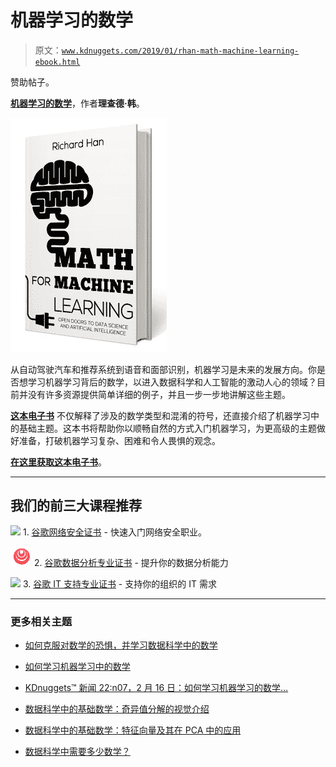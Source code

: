 # 机器学习的数学

> 原文：[`www.kdnuggets.com/2019/01/rhan-math-machine-learning-ebook.html`](https://www.kdnuggets.com/2019/01/rhan-math-machine-learning-ebook.html)

赞助帖子。

[**机器学习的数学**](https://gum.co/VVZsI)，作者**理查德·韩**。

![机器学习的数学](img/44f2d46226b8d1e1a313eaba348d6b32.png)

从自动驾驶汽车和推荐系统到语音和面部识别，机器学习是未来的发展方向。你是否想学习机器学习背后的数学，以进入数据科学和人工智能的激动人心的领域？目前并没有许多资源提供简单详细的例子，并且一步一步地讲解这些主题。

[**这本电子书**](https://gum.co/VVZsI) 不仅解释了涉及的数学类型和混淆的符号，还直接介绍了机器学习中的基础主题。这本书将帮助你以顺畅自然的方式入门机器学习，为更高级的主题做好准备，打破机器学习复杂、困难和令人畏惧的观念。

[**在这里获取这本电子书**](https://gum.co/VVZsI)。

* * *

## 我们的前三大课程推荐

![](img/0244c01ba9267c002ef39d4907e0b8fb.png) 1\. [谷歌网络安全证书](https://www.kdnuggets.com/google-cybersecurity) - 快速入门网络安全职业。

![](img/e225c49c3c91745821c8c0368bf04711.png) 2\. [谷歌数据分析专业证书](https://www.kdnuggets.com/google-data-analytics) - 提升你的数据分析能力

![](img/0244c01ba9267c002ef39d4907e0b8fb.png) 3\. [谷歌 IT 支持专业证书](https://www.kdnuggets.com/google-itsupport) - 支持你的组织的 IT 需求

* * *

### 更多相关主题

+   [如何克服对数学的恐惧，并学习数据科学中的数学](https://www.kdnuggets.com/2021/03/overcome-fear-learn-math-data-science.html)

+   [如何学习机器学习中的数学](https://www.kdnuggets.com/2022/02/learn-math-machine-learning.html)

+   [KDnuggets™ 新闻 22:n07，2 月 16 日：如何学习机器学习的数学…](https://www.kdnuggets.com/2022/n07.html)

+   [数据科学中的基础数学：奇异值分解的视觉介绍](https://www.kdnuggets.com/2022/06/essential-math-data-science-visual-introduction-singular-value-decomposition.html)

+   [数据科学中的基础数学：特征向量及其在 PCA 中的应用](https://www.kdnuggets.com/2022/06/essential-math-data-science-eigenvectors-application-pca.html)

+   [数据科学中需要多少数学？](https://www.kdnuggets.com/2020/06/math-data-science.html)
